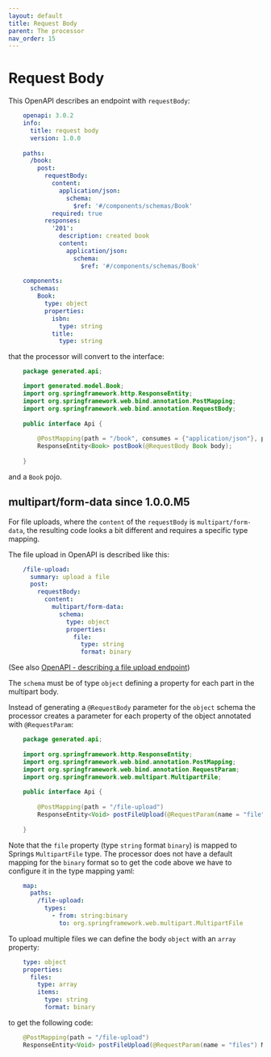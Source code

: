 ```yaml
---
layout: default
title: Request Body
parent: The processor
nav_order: 15
---
```


# Request Body

This OpenAPI describes an endpoint with `requestBody`:

```yaml
    openapi: 3.0.2
    info:
      title: request body
      version: 1.0.0
    
    paths:
      /book:
        post:
          requestBody:
            content:
              application/json:
                schema:
                  $ref: '#/components/schemas/Book'
            required: true
          responses:
            '201':
              description: created book
              content:
                application/json:
                  schema:
                    $ref: '#/components/schemas/Book'
    
    components:
      schemas:
        Book:
          type: object
          properties:
            isbn:
              type: string
            title:
              type: string
```

that the processor will convert to the interface:

```java
    package generated.api;

    import generated.model.Book;
    import org.springframework.http.ResponseEntity;
    import org.springframework.web.bind.annotation.PostMapping;
    import org.springframework.web.bind.annotation.RequestBody;
    
    public interface Api {
    
        @PostMapping(path = "/book", consumes = {"application/json"}, produces = {"application/json"})
        ResponseEntity<Book> postBook(@RequestBody Book body);
    
    }
```

and a `Book` pojo.

## multipart/form-data <span class="label label-green">since 1.0.0.M5</span>

For file uploads, where the `content` of the `requestBody` is `multipart/form-data`, the resulting
code looks a bit different and requires a specific type mapping.

The file upload in OpenAPI is described like this:

```yaml
    /file-upload:
      summary: upload a file
      post:
        requestBody:
          content:
            multipart/form-data:
              schema:
                type: object
                properties:
                  file:
                    type: string
                    format: binary
```

(See also [OpenAPI - describing a file upload endpoint][howto-file-upload])

The `schema` must be of type `object` defining a property for each part in the multipart body.

Instead of generating a `@RequestBody` parameter for the `object` schema the processor creates
a parameter for each property of the object annotated with `@RequestParam`:

```java
    package generated.api;
    
    import org.springframework.http.ResponseEntity;
    import org.springframework.web.bind.annotation.PostMapping;
    import org.springframework.web.bind.annotation.RequestParam;
    import org.springframework.web.multipart.MultipartFile;
    
    public interface Api {
    
        @PostMapping(path = "/file-upload")
        ResponseEntity<Void> postFileUpload(@RequestParam(name = "file") MultipartFile file);
    
    }
```

Note that the `file` property (type `string` format `binary`) is mapped to Springs `MultipartFile`
type. The processor does not have a default mapping for the `binary` format so to get the code
above we have to configure it in the type mapping yaml:

```yaml
    map:
      paths:
        /file-upload:
          types:
            - from: string:binary
              to: org.springframework.web.multipart.MultipartFile
```

To upload multiple files we can define the body `object` with an `array` property: 

```yaml
    type: object
    properties:
      files:
        type: array
        items:
          type: string
          format: binary
```

to get the following code:

```java
    @PostMapping(path = "/file-upload")
    ResponseEntity<Void> postFileUpload(@RequestParam(name = "files") MultipartFile[] files);
```


[howto-file-upload]: /openapi-processor-spring/howto/file_upload.html

